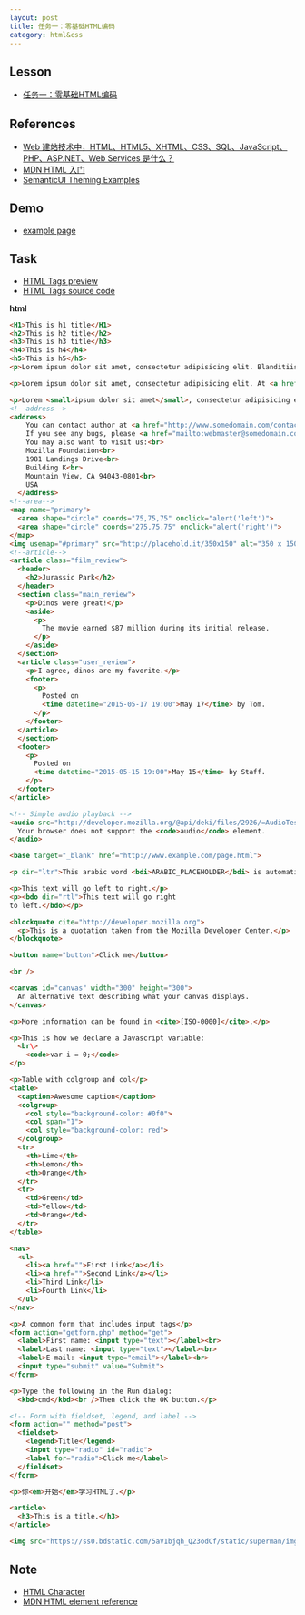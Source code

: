 ```yaml
---
layout: post
title: 任务一：零基础HTML编码
category: html&css
---
```


## Lesson

* [任务一：零基础HTML编码](http://ife.baidu.com/course/detail/id/90)

## References

* [Web 建站技术中，HTML、HTML5、XHTML、CSS、SQL、JavaScript、PHP、ASP.NET、Web Services 是什么？](https://www.zhihu.com/question/22689579)
* [MDN HTML 入门](https://developer.mozilla.org/zh-CN/docs/Web/Guide/HTML/Introduction)
* [SemanticUI Theming Examples](http://semantic-ui.com/examples/theming.html)

## Demo

* [example page](/example)

## Task

* [HTML Tags preview](https://codepen.io/discountry/pen/mWyXQx?editors=1000)
* [HTML Tags source code](https://github.com/discountry/my-baidu-ife/blob/master/codes/html&css/1-html-tags.html)

**html**

```html
<H1>This is h1 title</H1>
<h2>This is h2 title</h2>
<h3>This is h3 title</h3>
<h4>This is h4</h4>
<h5>This is h5</h5>
<p>Lorem ipsum dolor sit amet, consectetur adipisicing elit. Blanditiis, repellat earum similique sunt, facilis eos, neque vitae aut magnam, eius saepe culpa aliquid iure soluta expedita amet incidunt tempora! Quasi.</p>

<p>Lorem ipsum dolor sit amet, consectetur adipisicing elit. At <a href="">perspiciatis</a> eveniet, doloribus odit hic magni <b>excepturi</b> harum nam sint error quos <strong>reprehenderit</strong> tempora! Maxime, quod, consequuntur. <i>Minus eius et aliquid!</i></p>

<p>Lorem <small>ipsum dolor sit amet</small>, consectetur adipisicing elit. Quia, similique. Esse dolor placeat <em>quisquam ut temporibus voluptatum</em>, doloribus expedita, saepe provident architecto iusto beatae obcaecati modi cum excepturi. <abbr title="attribute">Est, esse.</abbr></p>
<!--address-->
<address>
    You can contact author at <a href="http://www.somedomain.com/contact">www.somedomain.com</a>.<br>
    If you see any bugs, please <a href="mailto:webmaster@somedomain.com">contact webmaster</a>.<br>
    You may also want to visit us:<br>
    Mozilla Foundation<br>
    1981 Landings Drive<br>
    Building K<br>
    Mountain View, CA 94043-0801<br>
    USA
  </address>
<!--area-->
<map name="primary">
  <area shape="circle" coords="75,75,75" onclick="alert('left')">
  <area shape="circle" coords="275,75,75" onclick="alert('right')">
</map>
<img usemap="#primary" src="http://placehold.it/350x150" alt="350 x 150 pic">
<!--article-->
<article class="film_review">
  <header>
    <h2>Jurassic Park</h2>
  </header>
  <section class="main_review">
    <p>Dinos were great!</p>
    <aside>
      <p>
        The movie earned $87 million during its initial release.
      </p>
    </aside>
  </section>
  <article class="user_review">
    <p>I agree, dinos are my favorite.</p>
    <footer>
      <p>
        Posted on
        <time datetime="2015-05-17 19:00">May 17</time> by Tom.
      </p>
    </footer>
  </article>
  </section>
  <footer>
    <p>
      Posted on
      <time datetime="2015-05-15 19:00">May 15</time> by Staff.
    </p>
  </footer>
</article>

<!-- Simple audio playback -->
<audio src="http://developer.mozilla.org/@api/deki/files/2926/=AudioTest_(1).ogg" controls="controls">
  Your browser does not support the <code>audio</code> element.
</audio>

<base target="_blank" href="http://www.example.com/page.html">

<p dir="ltr">This arabic word <bdi>ARABIC_PLACEHOLDER</bdi> is automatically displayed right-to-left.</p>

<p>This text will go left to right.</p>
<p><bdo dir="rtl">This text will go right
to left.</bdo></p>

<blockquote cite="http://developer.mozilla.org">
  <p>This is a quotation taken from the Mozilla Developer Center.</p>
</blockquote>

<button name="button">Click me</button>

<br />

<canvas id="canvas" width="300" height="300">
  An alternative text describing what your canvas displays. 
</canvas>

<p>More information can be found in <cite>[ISO-0000]</cite>.</p>

<p>This is how we declare a Javascript variable:
  <br\>
    <code>var i = 0;</code>
</p>

<p>Table with colgroup and col</p>
<table>
  <caption>Awesome caption</caption>
  <colgroup>
    <col style="background-color: #0f0">
    <col span="1">
    <col style="background-color: red">
  </colgroup>
  <tr>
    <th>Lime</th>
    <th>Lemon</th>
    <th>Orange</th>
  </tr>
  <tr>
    <td>Green</td>
    <td>Yellow</td>
    <td>Orange</td>
  </tr>
</table>

<nav>
  <ul>
    <li><a href="">First Link</a></li>
    <li><a href="">Second Link</a></li>
    <li>Third Link</li>
    <li>Fourth Link</li>
  </ul>
</nav>

<p>A common form that includes input tags</p>
<form action="getform.php" method="get">
  <label>First name: <input type="text"></label><br>
  <label>Last name: <input type="text"></label><br>
  <label>E-mail: <input type="email"></label><br>
  <input type="submit" value="Submit">
</form>

<p>Type the following in the Run dialog:
  <kbd>cmd</kbd><br />Then click the OK button.</p>

<!-- Form with fieldset, legend, and label -->
<form action="" method="post">
  <fieldset>
    <legend>Title</legend>
    <input type="radio" id="radio">
    <label for="radio">Click me</label>
  </fieldset>
</form>

<p>你<em>开始</em>学习HTML了.</p>

<article>
  <h3>This is a title.</h3>
</article>

<img src="https://ss0.bdstatic.com/5aV1bjqh_Q23odCf/static/superman/img/logo/bd_logo1_31bdc765.png" alt="" />
```

## Note

* [HTML Character](https://www.w3.org/TR/2011/WD-html5-20110113/named-character-references.html)
* [MDN HTML element reference](https://developer.mozilla.org/en-US/docs/Web/HTML/Element)

